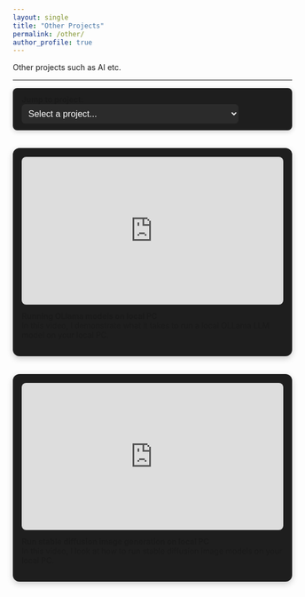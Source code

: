 ```yaml
---
layout: single
title: "Other Projects"
permalink: /other/
author_profile: true
---
```


Other projects such as AI etc.

---

<div class="sticky-project-dropdown">
  <label for="project-jump"><strong>Jump to project:</strong></label>
  <select id="project-jump" onchange="location.hash=this.value">
    <option value="">Select a project...</option>
    <option value="#ollama">Running OLlama models on local PC</option>
    <option value="#invoke">Run stable diffusion image generation on local PC</option>    
  </select>
</div>

<style>
.sticky-project-dropdown {
  position: sticky;
  top: 1rem;
  z-index: 1000;
  background: var(--mm-surface, #1e1e1e);
  padding: 0.75rem 1rem;
  margin-bottom: 1.5rem;
  border-radius: 8px;
  box-shadow: 0 2px 10px rgba(0,0,0,0.2);
}
.sticky-project-dropdown label {
  margin-right: 0.5rem;
}
.sticky-project-dropdown select {
  font-size: 1rem;
  padding: 0.5rem;
  border-radius: 6px;
  border: none;
  background-color: #2b2b2b;
  color: white;
}
</style>


<style>
.video-grid {
  display: grid;
  grid-template-columns: repeat(auto-fit, minmax(300px, 1fr));
  gap: 2rem;
  margin-top: 2rem;
}
.video-card {
  background: var(--mm-surface, #1e1e1e);
  padding: 1rem;
  border-radius: 12px;
  box-shadow: 0 4px 12px rgba(0,0,0,0.2);
}
.video-card iframe {
  width: 100%;
  aspect-ratio: 16 / 9;
  border: none;
  border-radius: 8px;
}
.video-card p {
  margin-top: 0.75rem;
}
</style>

<style>
.video-card {
  position: relative;
  scroll-margin-top: 150px; /* Offset scroll anchor to avoid sticky menu overlap */
}
</style>


<div class="video-grid">

  <div class="video-card" id="skullforge">
    <iframe src="https://www.youtube.com/embed/N5DAkLFrO0o" allowfullscreen></iframe>
    <p><strong>Running OLlama models on local PC</strong><br>In this video, I demonstrate what it takes to run a local OLLama LLM model on your local PC.</p>
  </div>

  <div class="video-card" id="skulledit">
    <iframe src="https://www.youtube.com/embed/sAR2dOuBZVE" allowfullscreen></iframe>
    <p><strong>Run stable diffusion image generation on local PC</strong><br>In this video, I look at how to run stable diffusion image models on your local PC.</p>
  </div>

</div>
